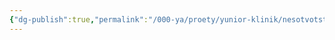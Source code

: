 ```yaml
---
{"dg-publish":true,"permalink":"/000-ya/proety/yunior-klinik/nesotvotstvie-zaprosov-i-analizov-v-labkvest/"}
---
```


